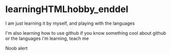 # learningHTMLhobby_enddel
I am just learning it by myself, and playing with the languages

I'm also learning how to use github
if you know something cool about github or the languages i'm learning, teach me

Noob alert
